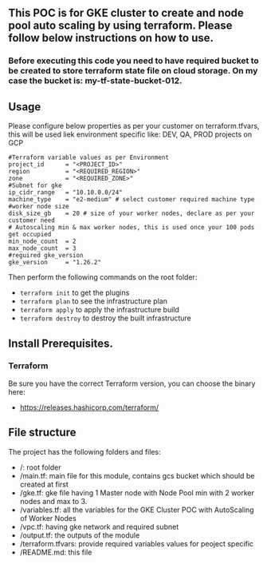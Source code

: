 ## This POC is for GKE cluster to create and node pool auto scaling by using terraform. Please follow below instructions on how to use.

### Before executing this code you need to have required bucket to be created to store terraform state file on cloud storage. On my case the bucket is: my-tf-state-bucket-012.

## Usage
Please configure below properties as per your customer on terraform.tfvars, this will be used liek environment specific like: DEV, QA, PROD projects on GCP

```hcl
#Terraform variable values as per Environment
project_id      = "<PROJECT_ID>"
region          = "<REQUIRED_REGION>"
zone            = "<REQUIRED_ZONE>"
#Subnet for gke
ip_cidr_range   = "10.10.0.0/24"
machine_type    = "e2-medium" # select customer required machine type
#worker node size
disk_size_gb    = 20 # size of your worker nodes, declare as per your customer need
# Autoscaling min & max worker nodes, this is used once your 100 pods get occupied 
min_node_count  = 2
max_node_count  = 3
#reguired gke_version
gke_version     = "1.26.2"

```

Then perform the following commands on the root folder:

- `terraform init` to get the plugins
- `terraform plan` to see the infrastructure plan
- `terraform apply` to apply the infrastructure build
- `terraform destroy` to destroy the built infrastructure

## Install Prerequisites.

### Terraform
Be sure you have the correct Terraform version, you can choose the binary here:
- https://releases.hashicorp.com/terraform/

## File structure
The project has the following folders and files:

- /: root folder
- /main.tf: main file for this module, contains gcs bucket which should be created at first
- /gke.tf: gke file having 1 Master node with Node Pool min with 2 worker nodes and max to 3.
- /variables.tf: all the variables for the GKE Cluster POC with AutoScaling of Worker Nodes
- /vpc.tf: having gke network and required subnet
- /output.tf: the outputs of the module
- /terraform.tfvars: provide required variables values for peoject specific
- /README.md: this file
